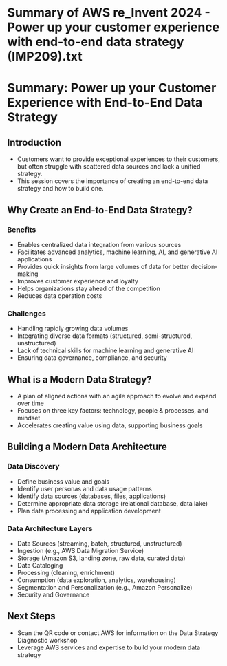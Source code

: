 # Summary of AWS re_Invent 2024 - Power up your customer experience with end-to-end data strategy (IMP209).txt

# Summary: Power up your Customer Experience with End-to-End Data Strategy

## Introduction

- Customers want to provide exceptional experiences to their customers, but often struggle with scattered data sources and lack a unified strategy.
- This session covers the importance of creating an end-to-end data strategy and how to build one.

## Why Create an End-to-End Data Strategy?

### Benefits
- Enables centralized data integration from various sources
- Facilitates advanced analytics, machine learning, AI, and generative AI applications
- Provides quick insights from large volumes of data for better decision-making
- Improves customer experience and loyalty
- Helps organizations stay ahead of the competition
- Reduces data operation costs

### Challenges
- Handling rapidly growing data volumes
- Integrating diverse data formats (structured, semi-structured, unstructured)
- Lack of technical skills for machine learning and generative AI
- Ensuring data governance, compliance, and security

## What is a Modern Data Strategy?

- A plan of aligned actions with an agile approach to evolve and expand over time
- Focuses on three key factors: technology, people & processes, and mindset
- Accelerates creating value using data, supporting business goals

## Building a Modern Data Architecture

### Data Discovery
- Define business value and goals
- Identify user personas and data usage patterns
- Identify data sources (databases, files, applications)
- Determine appropriate data storage (relational database, data lake)
- Plan data processing and application development

### Data Architecture Layers
- Data Sources (streaming, batch, structured, unstructured)
- Ingestion (e.g., AWS Data Migration Service)
- Storage (Amazon S3, landing zone, raw data, curated data)
- Data Cataloging
- Processing (cleaning, enrichment)
- Consumption (data exploration, analytics, warehousing)
- Segmentation and Personalization (e.g., Amazon Personalize)
- Security and Governance

## Next Steps

- Scan the QR code or contact AWS for information on the Data Strategy Diagnostic workshop
- Leverage AWS services and expertise to build your modern data strategy